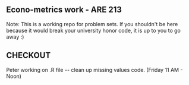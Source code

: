 Econo-metrics work - ARE 213
----------------------------

Note: This is a working repo for problem sets.  If you shouldn't be here because it would break your university honor code, it is up to you to go away :)

CHECKOUT
--------

Peter working on .R file -- clean up missing values code. (Friday 11 AM - Noon)
